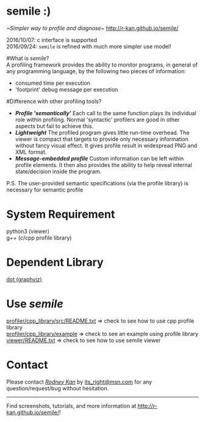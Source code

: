 # semile :)
_~Simpler way to profile and diagnose~_ http://r-kan.github.io/semile/  
   
2016/10/07: c interface is supported  
2016/09/24: `semile` is refined with much more simpler use model!

#What is _semile_?  
A profiling framework provides the ability to monitor programs, in general of any programming language, by the following two pieces of information:  
* consumed time per execution  
* 'footprint' debug message per execution  

#Difference with other profiling tools?  
* **_Profile 'semantically'_**  Each call to the same function plays its individual role within profiling. Normal 'syntactic' profilers are good in other aspects but fail to achieve this.  
* **_Lightweight_**  The profiled program gives little run-time overhead. The viewer is compact that targets to provide only necessary information without fancy visual effect. It gives profile result in widespread PNG and XML format.  
* **_Message-embedded profile_**  Custom information can be left within profile elements. It then also provides the ability to help reveal internal state/decision inside the program.  

P.S. The user-provided semantic specifications (via the profile library) is necessary for semantic profile  

# System Requirement
python3 (viewer)   
g++ (c/cpp profile library)  

# Dependent Library
<a href="http://www.graphviz.org" target="_blank">dot (graphviz)</a>   

# Use _semile_
<a href="https://github.com/r-kan/semile/tree/master/profiler/cpp_library/src" target="_blank">profiler/cpp_library/src/README.txt</a> => check to see how to use cpp profile library  
<a href="https://github.com/r-kan/semile/tree/master/profiler/cpp_library/example" target="_blank">profiler/cpp_library/example</a> => check to see an example using profile library  
<a href="https://github.com/r-kan/semile/tree/master/viewer" target="_blank">viewer/README.txt</a> => check to see how to use semile viewer

# Contact  
Please contact <a href='http://r-kan.github.io'>*Rodney Kan*</a> by its_right@msn.com for any question/request/bug without hesitation. 

***
Find screenshots, tutorials, and more information at http://r-kan.github.io/semile/!
